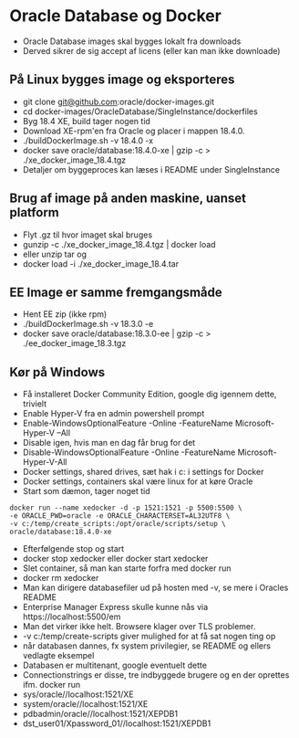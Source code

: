 # Oracle Database og Docker
* Oracle Database images skal bygges lokalt fra downloads
* Derved sikrer de sig accept af licens (eller kan man ikke downloade)
## På Linux bygges image og eksporteres 
* git clone git@github.com:oracle/docker-images.git
* cd docker-images/OracleDatabase/SingleInstance/dockerfiles
* Byg 18.4 XE, build tager nogen tid
* Download XE-rpm'en fra Oracle og placer i mappen 18.4.0. 
* ./buildDockerImage.sh -v 18.4.0 -x 
* docker save oracle/database:18.4.0-xe | gzip -c > ./xe_docker_image_18.4.tgz
* Detaljer om byggeproces kan læses i README under SingleInstance
## Brug af image på anden maskine, uanset platform
* Flyt .gz til hvor imaget skal bruges
* gunzip -c ./xe_docker_image_18.4.tgz | docker load
* eller unzip tar og 
* docker load -i ./xe_docker_image_18.4.tar
## EE Image er samme fremgangsmåde
* Hent EE zip (ikke rpm)
* ./buildDockerImage.sh -v 18.3.0 -e 
* docker save oracle/database:18.3.0-ee | gzip -c > ./ee_docker_image_18.3.tgz
## Kør på Windows
* Få installeret Docker Community Edition, google dig igennem dette, trivielt
* Enable Hyper-V fra en admin powershell prompt
* Enable-WindowsOptionalFeature -Online -FeatureName Microsoft-Hyper-V –All
* Disable igen, hvis man en dag får brug for det
* Disable-WindowsOptionalFeature -Online -FeatureName Microsoft-Hyper-V-All
* Docker settings, shared drives, sæt hak i c: i settings for Docker
* Docker settings, containers skal være linux for at køre Oracle
* Start som dæmon, tager noget tid
```
docker run --name xedocker -d -p 1521:1521 -p 5500:5500 \
-e ORACLE_PWD=oracle -e ORACLE_CHARACTERSET=AL32UTF8 \
-v c:/temp/create_scripts:/opt/oracle/scripts/setup \
oracle/database:18.4.0-xe
```
* Efterfølgende stop og start
* docker stop xedocker eller docker start xedocker
* Slet container, så man kan starte forfra med docker run
* docker rm xedocker
* Man kan dirigere databasefiler ud på hosten med -v, se mere i Oracles README
* Enterprise Manager Express skulle kunne nås via https://localhost:5500/em
* Man det virker ikke helt. Browsere klager over TLS problemer.
* -v c:/temp/create-scripts giver mulighed for at få sat nogen ting op 
* når databasen dannes, fx system privilegier, se README og ellers vedlagte eksempel 
* Databasen er multitenant, google eventuelt dette
* Connectionstrings er disse, tre indbyggede brugere og en der oprettes ifm. docker run
* sys/oracle//localhost:1521/XE
* system/oracle//localhost:1521/XE
* pdbadmin/oracle//localhost:1521/XEPDB1
* dst_user01/Xpassword_01//localhost:1521/XEPDB1